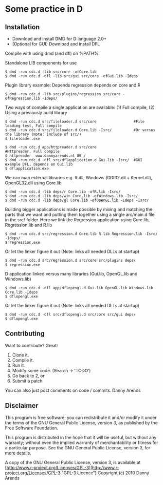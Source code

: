 Some practice in D
=================

Installation
------------
- Download and install DMD for D language 2.0+
- (Optional for GUI) Download and install DFL

Compile with using dmd (and dfl) on %PATH%:
    
Standalone LIB components for use

    $ dmd -run cdc.d -lib src/core -ofCore.lib
    $ dmd -run cdc.d -dfl -lib src/gui src/core -ofGui.lib -Ideps
    
Plugin library example: Depends regression depends on core and R

    $ dmd -run cdc.d -lib src/plugins/regression src/core -ofRegression.lib -Ideps/
    
Two ways of compile a single application are available: (1) Full compile, (2) Using a previously build library

    $ dmd -run cdc.d src/fileloader.d src/core                 #File loading test, Full compile
    $ dmd -run cdc.d src/fileloader.d Core.lib -Isrc/          #Or versus the library (Note: include of src/)
    $ fileloader.exe
    
    $ dmd -run cdc.d app/httpreader.d src/core                 #Httpreader, Full compile
    $ httpreader  www.dannyarends.nl 80 /
    $ dmd -run cdc.d -dfl src/dflapplication.d Gui.lib -Isrc/  #GUI example DFL, depends on Gui.lib
    $ dflapplication.exe
    
We can map external libraries e.g. R.dll, Windows (GDI32.dll + Kernel.dll), OpenGL32.dll using Core.lib

    $ dmd -run cdc.d -lib deps/r Core.lib -ofR.lib -Isrc/
    $ dmd -run cdc.d -lib deps/win Core.lib -ofWindows.lib -Isrc/
    $ dmd -run cdc.d -lib deps/gl Core.lib -ofOpenGL.lib -Ideps -Isrc/
    
Building bigger applications is made possible by mixing and matching the parts that we want and putting them together using a 
single arc/main.d file in the src/ folder. Here we link the Regression application using Core.lib, Regression.lib and R.lib

    $ dmd -run cdc.d src/regression.d Core.lib R.lib Regression.lib -Isrc/ -Ideps/
    $ regression.exe

Or let the linker figure it out (Note: links all needed DLLs at startup)

    $ dmd -run cdc.d src/regression.d src/core src/plugins deps/
    $ regression.exe
    
D application linked versus many libraries (Gui.lib, OpenGL.lib and Windows.lib)

    $ dmd -run cdc.d -dfl app/dflopengl.d Gui.lib OpenGL.lib Windows.lib Core.lib -Ideps
    $ dflopengl.exe

Or let the linker figure it out (Note: links all needed DLLs at startup)

    $ dmd -run cdc.d -dfl src/dflopengl.d src/core src/gui deps/
    $ dflopengl.exe

Contributing
------------

Want to contribute? Great!

1. Clone it.
2. Compile it.
3. Run it.
4. Modify some code. (Search -> 'TODO')
5. Go back to 2, or
6. Submit a patch

You can also just post comments on code / commits.
Danny Arends

Disclaimer
----------
This program is free software; you can redistribute it and/or
modify it under the terms of the GNU General Public License,
version 3, as published by the Free Software Foundation.

This program is distributed in the hope that it will be useful,
but without any warranty; without even the implied warranty of
merchantability or fitness for a particular purpose.  See the GNU
General Public License, version 3, for more details.

A copy of the GNU General Public License, version 3, is available
at [http://www.r-project.org/Licenses/GPL-3](http://www.r-project.org/Licenses/GPL-3 "GPL-3 Licence")
Copyright (c) 2010 Danny Arends
